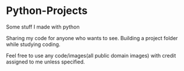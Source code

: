 # Python-Projects
Some stuff I made with python

Sharing my code for anyone who wants to see.
Building a project folder while studying coding.

Feel free to use any code/images(all public domain images) with credit assigned to me unless specified.
